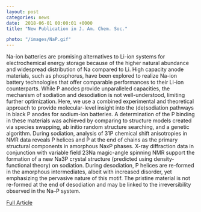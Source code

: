 ```yaml
---                                                                                                                                                                                      
layout: post                                                                                                                                                                             
categories: news                                                                                                                                                                 
date:  2018-06-01 00:00:01 +0000                                                                                                                                                        
title: "New Publication in J. Am. Chem. Soc."

photo: "/images/NaP.gif"
---            
```



Na-ion batteries are promising alternatives to Li-ion systems for electrochemical energy storage because of the higher natural abundance and widespread distribution of Na compared to Li. High capacity anode materials, such as phosphorus, have been explored to realize Na-ion battery technologies that offer comparable performances to their Li-ion counterparts. While P anodes provide unparalleled capacities, the mechanism of sodiation and desodiation is not well-understood, limiting further optimization. Here, we use a combined experimental and theoretical approach to provide molecular-level insight into the (de)sodiation pathways in black P anodes for sodium-ion batteries. A determination of the P binding in these materials was achieved by comparing to structure models created via species swapping, ab initio random structure searching, and a genetic algorithm. During sodiation, analysis of 31P chemical shift anisotropies in NMR data reveals P helices and P at the end of chains as the primary structural components in amorphous NaxP phases. X-ray diffraction data in conjunction with variable field 23Na magic-angle spinning NMR support the formation of a new Na3P crystal structure (predicted using density-functional theory) on sodiation. During desodiation, P helices are re-formed in the amorphous intermediates, albeit with increased disorder, yet emphasizing the pervasive nature of this motif. The pristine material is not re-formed at the end of desodiation and may be linked to the irreversibility observed in the Na–P system.

[Full Article](https://pubs.acs.org/doi/10.1021/jacs.8b04183)
